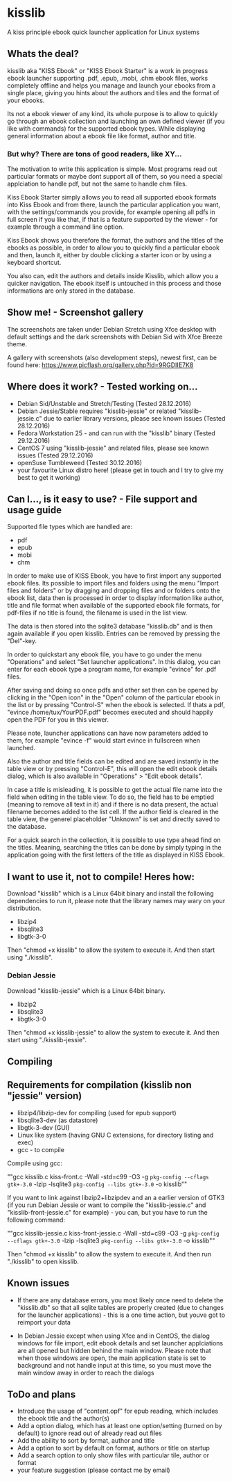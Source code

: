 # kisslib
A kiss principle ebook quick launcher application for Linux systems

## Whats the deal?
kisslib aka "KISS Ebook" or "KISS Ebook Starter" is a work in progress ebook launcher supporting .pdf, .epub, .mobi, .chm ebook files, works completely offline and helps you manage and launch your ebooks from a single place, giving you hints about the authors and tiles and the format of your ebooks.

Its not a ebook viewer of any kind, its whole purpose is to allow to quickly go through an ebook collection and launching an own defined viewer (if you like with commands) for the supported ebook types. While displaying general information about a ebook file like format, author and title.

### But why? There are tons of good readers, like XY...
The motivation to write this application is simple. Most programs read out particular formats or maybe dont support all of them, so you need a special applciation to handle pdf, but not the same to handle chm files.

Kiss Ebook Starter simply allows you to read all supported ebook formats into Kiss Ebook and from there, launch the particular application you want, with the settings/commands you provide, for example opening all pdfs in full screen if you like that, if that is a feature supported by the viewer - for example through a command line option.

Kiss Ebook shows you therefore the format, the authors and the titles of the ebooks as possible, in order to allow you to quickly find a particular ebook and then, launch it, either by double clicking a starter icon or by using a keyboard shortcut.

You also can, edit the authors and details inside Kisslib, which allow you a quicker navigation. The ebook itself is untouched in this process and those informations are only stored in the database.

## Show me! - Screenshot gallery
The screenshots are taken under Debian Stretch using Xfce desktop with default settings and the dark screenshots with Debian Sid with Xfce Breeze theme.

A gallery with screenshots (also development steps), newest first, can be found here:
https://www.picflash.org/gallery.php?id=9RGDIIE7K8



## Where does it work? - Tested working on...
* Debian Sid/Unstable and Stretch/Testing (Tested 28.12.2016)
* Debian Jessie/Stable requires "kisslib-jessie" or related "kisslib-jessie.c" due to earlier library versions, please see known issues (Tested 28.12.2016)
* Fedora Workstation 25 - and can run with the "kisslib" binary (Tested 29.12.2016)
* CentOS 7 using "kisslib-jessie" and related files, please see known issues (Tested 29.12.2016)
* openSuse Tumbleweed (Tested 30.12.2016)
* your favourite Linux distro here! (please get in touch and I try to give my best to get it working)

## Can I..., is it easy to use? - File support and usage guide

Supported file types which are handled are:
* pdf
* epub
* mobi
* chm

In order to make use of KISS Ebook, you have to first import any supported ebook files.
Its possible to import files and folders using the menu "Import files and folders" or by dragging and dropping files and or folders onto the ebook list, data then is processed in order to display information like author, title and file format when available of the supported ebook file formats, for pdf-files if no title is found, the filename is used in the list view.

The data is then stored into the sqlite3 database "kisslib.db" and is then again available if you open kisslib.
Entries can be removed by pressing the "Del"-key.

In order to quickstart any ebook file, you have to go under the menu "Operations" and select "Set launcher applications".
In this dialog, you can enter for each ebook type a program name, for example "evince" for .pdf files.

After saving and doing so once pdfs and other set then can be opened by clicking in the "Open icon" in the "Open" column of the particular ebook in the list or by pressing "Control-S" when the ebook is selected. If thats a pdf, "evince /home/tux/YourPDF.pdf" becomes executed and should happily open the PDF for you in this viewer.

Please note, launcher applications can have now parameters added to them, for example "evince -f" would start evince in fullscreen when launched.

Also the author and title fields can be edited and are saved instantly in the table view or by pressing "Control-E", this will open the edit ebook details dialog, which is also available in "Operations" > "Edit ebook details".

In case a title is misleading, it is possible to get the actual file name into the field when editing in the table view. To do so, the field has to be emptied (meaning to remove all text in it) and if there is no data present, the actual filename becomes added to the list cell. If the author field is cleared in the table view, the generel placeholder "Unknown" is set and directly saved to the database.

For a quick search in the collection, it is possible to use type ahead find on the titles. Meaning, searching the titles can be done by simply typing in the application going with the first letters of the title as displayed in KISS Ebook.

## I want to use it, not to compile! Heres how:
Download "kisslib" which is a Linux 64bit binary and install the following dependencies to run it, please note that the library names may wary on your distribution.

* libzip4 
* libsqlite3
* libgtk-3-0

Then "chmod +x kisslib" to allow the system to execute it.
And then start using "./kisslib".

### Debian Jessie
Download "kisslib-jessie" which is a Linux 64bit binary.

* libzip2
* libsqlite3
* libgtk-3-0

Then "chmod +x kisslib-jessie" to allow the system to execute it.
And then start using "./kisslib-jessie".

## Compiling

## Requirements for compilation (kisslib non "jessie" version)
* libzip4/libzip-dev for compiling (used for epub support)
* libsqlite3-dev (as datastore)
* libgtk-3-dev (GUI)
* Linux like system (having GNU C extensions, for directory listing and exec)
* gcc - to compile

Compile using gcc:

""gcc kisslib.c kiss-front.c -Wall -std=c99 -O3 -g `pkg-config --cflags gtk+-3.0` -lzip -lsqlite3 `pkg-config --libs gtk+-3.0` -o kisslib""

If you want to link against libzip2+libzipdev and an a earlier version of GTK3 (if you run Debian Jessie or want to compile the "kisslib-jessie.c" and "kisslib-front-jessie.c" for example) - you can, but you have to run the following command:

""gcc kisslib-jessie.c kiss-front-jessie.c -Wall -std=c99 -O3 -g `pkg-config --cflags gtk+-3.0` -lzip -lsqlite3 `pkg-config --libs gtk+-3.0` -o kisslib""

Then "chmod +x kisslib" to allow the system to execute it.
And then run "./kisslib" to open kisslib.


## Known issues
* If there are any database errors, you most likely once need to delete the "kisslib.db" so that all sqlite tables are properly created (due to changes for the launcher applications) - this is a one time action, but youve got to reimport your data

* In Debian Jessie except when using Xfce and in CentOS, the dialog windows for file import, edit ebook details and set launcher applciations are all opened but hidden behind the main window. Please note that when those windows are open, the main application state is set to background and not handle input at this time, so you must move the main window away in order to reach the dialogs

## ToDo and plans
* Introduce the usage of "content.opf" for epub reading, which includes the ebook title and the author(s)
* Add a option dialog, which has at least one option/setting (turned on by default) to ignore read out of already read out files
* Add the ability to sort by format, author and title
* Add a option to sort by default on format, authors or title on startup
* Add a search option to only show files with particular tile, author or format
* your feature suggestion (please contact me by email)
